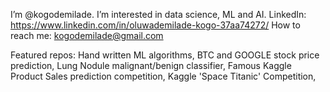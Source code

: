I’m @kogodemilade.
I’m interested in data science, ML and AI.
LinkedIn: https://www.linkedin.com/in/oluwademilade-kogo-37aa74272/
How to reach me: kogodemilade@gmail.com

Featured repos: 
Hand written ML algorithms,
BTC and GOOGLE stock price prediction,
Lung Nodule malignant/benign classifier,
Famous Kaggle Product Sales prediction competition,
Kaggle 'Space Titanic' Competition,

<!---
kogodemilade/kogodemilade is a ✨ special ✨ repository because its `README.md` (this file) appears on your GitHub profile.
You can click the Preview link to take a look at your changes.
--->
